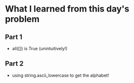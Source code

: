 # What I learned from this day's problem

## Part 1
- all([]) is True (unintuitively!)
## Part 2
- using string.ascii_lowercase to get the alphabet!